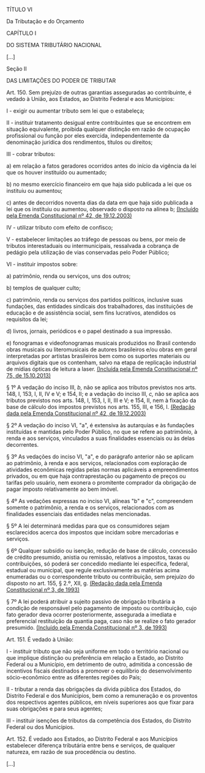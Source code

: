 TÍTULO VI

Da Tributação e do Orçamento

CAPÍTULO I

DO SISTEMA TRIBUTÁRIO NACIONAL

[…]

Seção II

DAS LIMITAÇÕES DO PODER DE TRIBUTAR

Art. 150. Sem prejuízo de outras garantias asseguradas ao contribuinte, é vedado à União, aos Estados, ao Distrito Federal e aos Municípios:

I - exigir ou aumentar tributo sem lei que o estabeleça;

II - instituir tratamento desigual entre contribuintes que se encontrem em situação equivalente, proibida qualquer distinção em razão de ocupação profissional ou função por eles exercida, independentemente da denominação jurídica dos rendimentos, títulos ou direitos;

III - cobrar tributos:

a) em relação a fatos geradores ocorridos antes do início da vigência da lei que os houver instituído ou aumentado;

b) no mesmo exercício financeiro em que haja sido publicada a lei que os instituiu ou aumentou;

c) antes de decorridos noventa dias da data em que haja sido publicada a lei que os instituiu ou aumentou, observado o disposto na alínea b;     [(Incluído pela Emenda Constitucional nº 42, de 19.12.2003)](http://www.planalto.gov.br/ccivil_03/constituicao/Emendas/Emc/emc42.htm#art1)

IV - utilizar tributo com efeito de confisco;

V - estabelecer limitações ao tráfego de pessoas ou bens, por meio de tributos interestaduais ou intermunicipais, ressalvada a cobrança de pedágio pela utilização de vias conservadas pelo Poder Público; 

VI - instituir impostos sobre:

a) patrimônio, renda ou serviços, uns dos outros;

b) templos de qualquer culto;

c) patrimônio, renda ou serviços dos partidos políticos, inclusive suas fundações, das entidades sindicais dos trabalhadores, das instituições de educação e de assistência social, sem fins lucrativos, atendidos os requisitos da lei; 

d) livros, jornais, periódicos e o papel destinado a sua impressão.

e) fonogramas e videofonogramas musicais produzidos no Brasil contendo obras musicais ou literomusicais de autores brasileiros e/ou obras em geral interpretadas por artistas brasileiros bem como os suportes materiais ou arquivos digitais que os contenham, salvo na etapa de replicação industrial de mídias ópticas de leitura a laser.     [(Incluída pela Emenda Constitucional nº 75, de 15.10.2013)](http://www.planalto.gov.br/ccivil_03/constituicao/Emendas/Emc/emc75.htm#art1)

§ 1º A vedação do inciso III, *b,* não se aplica aos tributos previstos nos arts. 148, I, 153, I, II, IV e V; e 154, II; e a vedação do inciso III, *c,* não se aplica aos tributos previstos nos arts. 148, I, 153, I, II, III e V; e 154, II, nem à fixação da base de cálculo dos impostos previstos nos arts. 155, III, e 156, I.     [(Redação dada pela Emenda Constitucional nº 42, de 19.12.2003)](http://www.planalto.gov.br/ccivil_03/constituicao/Emendas/Emc/emc42.htm#art1)

§ 2º A vedação do inciso VI, "a", é extensiva às autarquias e às fundações instituídas e mantidas pelo Poder Público, no que se refere ao patrimônio, à renda e aos serviços, vinculados a suas finalidades essenciais ou às delas decorrentes.

§ 3º As vedações do inciso VI, "a", e do parágrafo anterior não se aplicam ao patrimônio, à renda e aos serviços, relacionados com exploração de atividades econômicas regidas pelas normas aplicáveis a empreendimentos privados, ou em que haja contraprestação ou pagamento de preços ou tarifas pelo usuário, nem exonera o promitente comprador da obrigação de pagar imposto relativamente ao bem imóvel.

§ 4º As vedações expressas no inciso VI, alíneas "b" e "c", compreendem somente o patrimônio, a renda e os serviços, relacionados com as finalidades essenciais das entidades nelas mencionadas.

§ 5º A lei determinará medidas para que os consumidores sejam esclarecidos acerca dos impostos que incidam sobre mercadorias e serviços. 

§ 6º Qualquer subsídio ou isenção, redução de base de cálculo, concessão de crédito presumido, anistia ou remissão, relativos a impostos, taxas ou contribuições, só poderá ser concedido mediante lei específica, federal, estadual ou municipal, que regule exclusivamente as matérias acima enumeradas ou o correspondente tributo ou contribuição, sem prejuízo do disposto no art. 155, § 2.º, XII, g.     [(Redação dada pela Emenda Constitucional nº 3, de 1993)](http://www.planalto.gov.br/ccivil_03/constituicao/Emendas/Emc/emc03.htm#art1)

§ 7º A lei poderá atribuir a sujeito passivo de obrigação tributária a condição de responsável pelo pagamento de imposto ou contribuição, cujo fato gerador deva ocorrer posteriormente, assegurada a imediata e preferencial restituição da quantia paga, caso não se realize o fato gerador presumido.     [(Incluído pela Emenda Constitucional nº 3, de 1993)](http://www.planalto.gov.br/ccivil_03/constituicao/Emendas/Emc/emc03.htm#art1)

Art. 151. É vedado à União:

I - instituir tributo que não seja uniforme em todo o território nacional ou que implique distinção ou preferência em relação a Estado, ao Distrito Federal ou a Município, em detrimento de outro, admitida a concessão de incentivos fiscais destinados a promover o equilíbrio do desenvolvimento sócio-econômico entre as diferentes regiões do País;

II - tributar a renda das obrigações da dívida pública dos Estados, do Distrito Federal e dos Municípios, bem como a remuneração e os proventos dos respectivos agentes públicos, em níveis superiores aos que fixar para suas obrigações e para seus agentes;

III - instituir isenções de tributos da competência dos Estados, do Distrito Federal ou dos Municípios.

Art. 152. É vedado aos Estados, ao Distrito Federal e aos Municípios estabelecer diferença tributária entre bens e serviços, de qualquer natureza, em razão de sua procedência ou destino.

[…]
